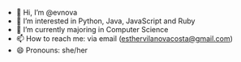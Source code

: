- 👋 Hi, I’m @evnova
- 👀 I’m interested in Python, Java, JavaScript and Ruby
- 🌱 I’m currently majoring in Computer Science
- 📫 How to reach me: via email (esthervilanovacosta@gmail.com)
- 😄 Pronouns: she/her

<!---
evnova/evnova is a ✨ special ✨ repository because its `README.md` (this file) appears on your GitHub profile.
You can click the Preview link to take a look at your changes.
--->
